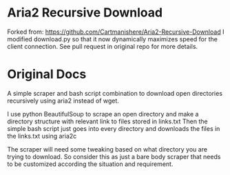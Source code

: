 # Aria2 Recursive Download

Forked from: https://github.com/Cartmanishere/Aria2-Recursive-Download
I modified download.py so that it now dynamically maximizes speed for the client connection.
See pull request in original repo for more details.


# Original Docs

A simple scraper and bash script combination to download open directories recursively using aria2 instead of wget.

I use python BeautifulSoup to scrape an open directory and make a directory structure with relevant link to files stored in links.txt
Then the simple bash script just goes into every directory and downloads the files in the links.txt using aria2c

The scraper will need some tweaking based on what directory you are trying to download.
So consider this as just a bare body scraper that needs to be customized according the situation and requirement.
